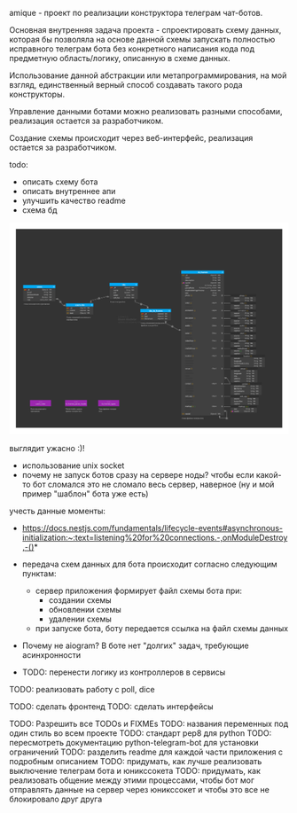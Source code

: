 amique - проект по реализации конструктора телеграм чат-ботов.

Основная внутренняя задача проекта - спроектировать схему данных, которая бы позволяла на основе данной схемы запускать полностью исправного телеграм бота без конкретного написания кода под предметную область/логику, описанную в схеме данных.

Использование данной абстракции или метапрограммирования, на мой взгляд, единственный верный способ создавать такого рода конструкторы.

Управление данными ботами можно реализовать разными способами, реализация остается за разработчиком.

Создание схемы происходит через веб-интерфейс, реализация остается за разработчиком.

todo:

- описать схему бота
- описать внутреннее апи
- улучшить качество readme
- схема бд

![схема бд](readme/amique.svg)

выглядит ужасно :)!

- использование unix socket
- почему не запуск ботов сразу на сервере ноды? чтобы если какой-то бот сломался это не сломало весь сервер, наверное
  (ну и мой пример "шаблон" бота уже есть)

учесть данные моменты:

- https://docs.nestjs.com/fundamentals/lifecycle-events#asynchronous-initialization:~:text=listening%20for%20connections.-,onModuleDestroy,-()*

- передача схем данных для бота происходит согласно следующим пунктам:

  - сервер приложения формирует файл схемы бота при:
    - создании схемы
    - обновлении схемы
    - удалении схемы
  - при запуске бота, боту передается ссылка на файл схемы данных

- Почему не aiogram? В боте нет "долгих" задач, требующие асинхронности

- TODO: перенести логику из контроллеров в сервисы

TODO: реализовать работу с poll, dice

TODO: сделать фронтенд
TODO: сделать интерфейсы

TODO: Разрешить все TODOs и FIXMEs
TODO: названия переменных под один стиль во всем проекте
TODO: стандарт pep8 для python
TODO: пересмотреть документацию python-telegram-bot для установки ограничений
TODO: разделить readme для каждой части приложения с подробным описанием
TODO: придумать, как лучше реализовать выключение телеграм бота и юникссокета
TODO: придумать, как реализовать общение между этими процессами, чтобы бот мог отправлять данные на сервер через юникссокет и чтобы это все не блокировало друг друга
